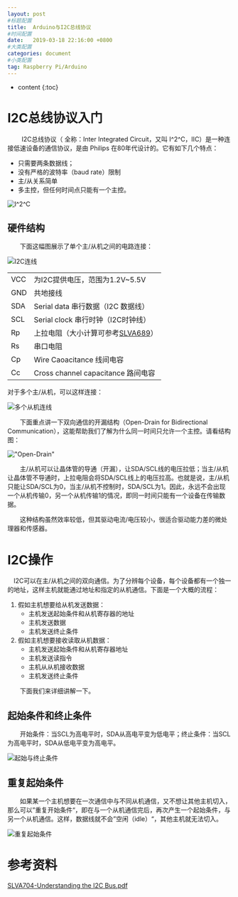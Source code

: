 ```yaml
---
layout: post
#标题配置
title:  Arduino与I2C总线协议
#时间配置
date:   2019-03-18 22:16:00 +0800
#大类配置
categories: document
#小类配置
tag: Raspberry Pi/Arduino
---
```


* content
{:toc}
# I2C总线协议入门

&emsp; &emsp;I2C总线协议（ 全称：Inter Integrated Circuit，又叫 I^2^C，IIC）是一种连接低速设备的通信协议，是由 Philips 在80年代设计的。它有如下几个特点：

* 只需要两条数据线；
* 没有严格的波特率（baud rate）限制
* 主/从关系简单
* 多主控，但任何时间点只能有一个主控。

![I^2^C](http://www.vector-logo.net/logo_preview/eps/i/i2c_Bus.png "I2C")

## 硬件结构

&emsp;&emsp;下面这幅图展示了单个主/从机之间的电路连接：

![I2C连线](https://www.i2c-bus.org/static/i2c/BusSetup.gif "I2C连线")



|      |                                                              |
| ---- | ------------------------------------------------------------ |
| VCC  | 为I2C提供电压，范围为1.2V~5.5V                               |
| GND  | 共地接线                                                     |
| SDA  | Serial data 串行数据（I2C 数据线）                           |
| SCL  | Serial clock 串行时钟（I2C时钟线）                           |
| Rp   | 上拉电阻（大小计算可参考[SLVA689](http://www.ti.com/lit/pdf/SLVA689)） |
| Rs   | 串口电阻                                                     |
| Cp   | Wire Caoacitance 线间电容                                    |
| Cc   | Cross channel capacitance 路间电容                           |

对于多个主/从机，可以这样连接：

![多个从机连线](http://www.cypress.com/sites/default/files/inline/fckImages/myresources/AN50987.jpg "多个从机连线")

&emsp;&emsp;下面重点讲一下双向通信的开漏结构（Open-Drain for Bidirectional Communication），这能帮助我们了解为什么同一时间只允许一个主控。请看结构图：

!["Open-Drain"](/style/images/I2C/open-drain.png "开漏结构 Open-Drain")

&emsp;&emsp;主/从机可以让晶体管的导通（开漏），让SDA/SCL线的电压拉低；当主/从机让晶体管不导通时，上拉电阻会将SDA/SCL线上的电压拉高。也就是说，主/从机只能让SDA/SCL为0，当主/从机不控制时，SDA/SCL为1。因此，永远不会出现一个从机传输0，另一个从机传输1的情况，即同一时间只能有一个设备在传输数据。

&emsp;&emsp;这种结构虽然效率较低，但其驱动电流/电压较小，很适合驱动能力差的微处理器和传感器。



# I2C操作

&emsp;I2C可以在主/从机之间的双向通信。为了分辨每个设备，每个设备都有一个独一的地址，这样主机就能通过地址和指定的从机通信。下面是一个大概的流程：

1. 假如主机想要给从机发送数据：
   * 主机发送起始条件和从机寄存器的地址
   * 主机发送数据
   * 主机发送终止条件
2. 假如主机想要接收读取从机数据：
   * 主机发送起始条件和从机寄存器地址
   * 主机发送读指令
   * 主机从从机接收数据
   * 主机发送终止条件

&emsp;&emsp;下面我们来详细讲解一下。

## 起始条件和终止条件

&emsp;&emsp;开始条件：当SCL为高电平时，SDA从高电平变为低电平；终止条件：当SCL为高电平时，SDA从低电平变为高电平。

![起始与终止条件](https://pic1.zhimg.com/80/v2-9ca988e77d6a42a227c7cd19fbef590c_hd.png "起始与终止条件")

## 重复起始条件

&emsp;&emsp;如果某一个主机想要在一次通信中与不同从机通信，又不想让其他主机切入，那么可以”重复开始条件“，即在与一个从机通信完后，再次产生一个起始条件，与另一个从机通信。这样，数据线就不会”空闲（idle）“，其他主机就无法切入。

![重复起始条件](http://www.avrbeginners.net/architecture/twi/img/sta_sto.gif "重复起始条件")

## 

# 参考资料

[SLVA704-Understanding the I2C Bus.pdf](http://www.ti.com/lit/an/slva704/slva704.pdf)